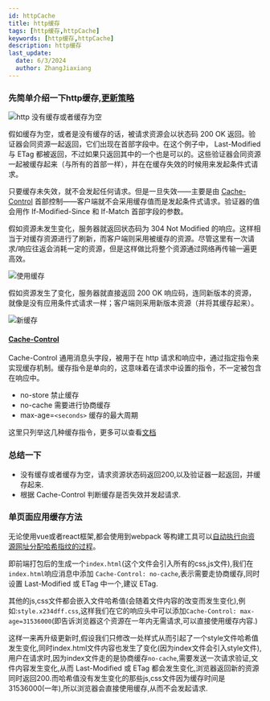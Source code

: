 ```yaml
---
id: httpCache
title: http缓存
tags: [http缓存,httpCache]
keywords: [http缓存,httpCache]
description: http缓存
last_update:
  date: 6/3/2024
  author: ZhangJiaxiang
---
```


### 先简单介绍一下http缓存,[更新策略](https://developer.mozilla.org/zh-CN/docs/Web/HTTP/Conditional_requests#%E5%BA%94%E7%94%A8%E5%9C%BA%E6%99%AF)

![http 没有缓存或者缓存为空](https://developer.mozilla.org/zh-CN/docs/Web/HTTP/Conditional_requests/cache1.png)

假如缓存为空，或者是没有缓存的话，被请求资源会以状态码 200 OK 返回。验证器会同资源一起返回，它们出现在首部字段中。在这个例子中， Last-Modified 与 ETag 都被返回，不过如果只返回其中的一个也是可以的。这些验证器会同资源一起被缓存起来（与所有的首部一样），并在在缓存失效的时候用来发起条件式请求。

只要缓存未失效，就不会发起任何请求。但是一旦失效——主要是由 [Cache-Control](https://developer.mozilla.org/zh-CN/docs/Web/HTTP/Headers/Cache-Control) 首部控制——客户端就不会采用缓存值而是发起条件式请求。验证器的值会用作 If-Modified-Since 和 If-Match 首部字段的参数。

假如资源未发生变化，服务器就返回状态码为 304 Not Modified 的响应。这样相当于对缓存资源进行了刷新，而客户端则采用被缓存的资源。尽管这里有一次请求/响应往返会消耗一定的资源，但是这样做比将整个资源通过网络再传输一遍更高效。

![使用缓存](https://developer.mozilla.org/zh-CN/docs/Web/HTTP/Conditional_requests/httpcache2.png)

假如资源发生了变化，服务器就直接返回 200 OK 响应码，连同新版本的资源，就像是没有应用条件式请求一样；客户端则采用新版本资源（并将其缓存起来）。

![新缓存](https://developer.mozilla.org/zh-CN/docs/Web/HTTP/Conditional_requests/httpcache3.png)

#### [Cache-Control](https://developer.mozilla.org/zh-CN/docs/Web/HTTP/Headers/Cache-Control)

Cache-Control 通用消息头字段，被用于在 http 请求和响应中，通过指定指令来实现缓存机制。缓存指令是单向的，这意味着在请求中设置的指令，不一定被包含在响应中。

- no-store 禁止缓存
- no-cache 需要进行协商缓存
- max-age=`<seconds>` 缓存的最大周期

这里只列举这几种缓存指令，更多可以查看[文档](https://developer.mozilla.org/zh-CN/docs/Web/HTTP/Headers/Cache-Control)

### 总结一下
- 没有缓存或者缓存为空，请求资源状态码返回200,以及验证器一起返回，并缓存起来.
- 根据 Cache-Control 判断缓存是否失效并发起请求.

### 单页面应用缓存方法
无论使用vue或者react框架,都会使用到webpack 等构建工具可以[自动执行向资源网址分配哈希指纹的过程](https://webpack.js.org/guides/caching/#output-filenames)。

即前端打包后的生成一个`index.html`(这个文件会引入所有的css,js文件),我们在`index.html`响应消息中添加 `Cache-Control: no-cache`,表示需要走协商缓存,同时设置 Last-Modified 或 ETag 中一个,建议 ETag.

其他的js,css文件都会嵌入文件哈希值(会随着文件内容的改变而发生变化),例如:`style.x234dff.css`,这样我们在它的响应头中可以添加`Cache-Control: max-age=31536000`(即告诉浏览器这个资源在一年内无需请求,可以直接使用缓存内容.)

这样一来再升级更新时,假设我们只修改一处样式从而引起了一个style文件哈希值发生变化,同时index.html文件内容也发生了变化(因为index文件会引入style文件),用户在请求时,因为index文件走的是协商缓存`no-cache`,需要发送一次请求验证,文件内容发生变化,从而 Last-Modified 或 ETag 都会发生变化,浏览器返回新的资源同时返回200.而哈希值没有发生变化的那些js,css文件因为缓存时间是31536000(一年),所以浏览器会直接使用缓存,从而不会发起请求.

